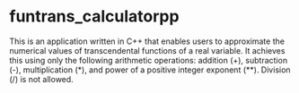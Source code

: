 # funtrans_calculatorpp
This is an application written in C++ that enables users to approximate the numerical values of transcendental functions of a real variable. It achieves this using only the following arithmetic operations: addition (+), subtraction (-), multiplication (*), and power of a positive integer exponent (**). Division (/) is not allowed.
